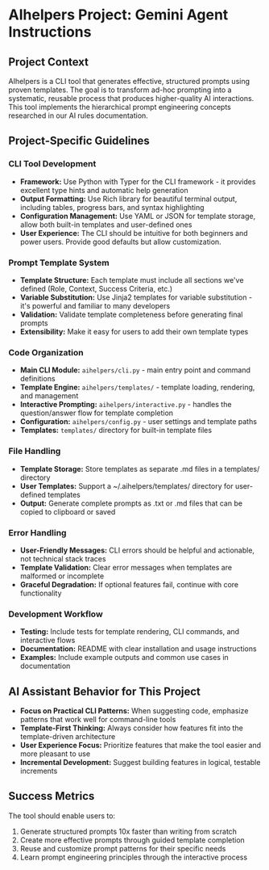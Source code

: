 # AIhelpers Project: Gemini Agent Instructions

## Project Context

AIhelpers is a CLI tool that generates effective, structured prompts using proven templates. The goal is to transform ad-hoc prompting into a systematic, reusable process that produces higher-quality AI interactions. This tool implements the hierarchical prompt engineering concepts researched in our AI rules documentation.

## Project-Specific Guidelines

### CLI Tool Development
* **Framework:** Use Python with Typer for the CLI framework - it provides excellent type hints and automatic help generation
* **Output Formatting:** Use Rich library for beautiful terminal output, including tables, progress bars, and syntax highlighting
* **Configuration Management:** Use YAML or JSON for template storage, allow both built-in templates and user-defined ones
* **User Experience:** The CLI should be intuitive for both beginners and power users. Provide good defaults but allow customization.

### Prompt Template System
* **Template Structure:** Each template must include all sections we've defined (Role, Context, Success Criteria, etc.)
* **Variable Substitution:** Use Jinja2 templates for variable substitution - it's powerful and familiar to many developers
* **Validation:** Validate template completeness before generating final prompts
* **Extensibility:** Make it easy for users to add their own template types

### Code Organization
* **Main CLI Module:** `aihelpers/cli.py` - main entry point and command definitions
* **Template Engine:** `aihelpers/templates/` - template loading, rendering, and management
* **Interactive Prompting:** `aihelpers/interactive.py` - handles the question/answer flow for template completion
* **Configuration:** `aihelpers/config.py` - user settings and template paths
* **Templates:** `templates/` directory for built-in template files

### File Handling
* **Template Storage:** Store templates as separate .md files in a templates/ directory
* **User Templates:** Support a ~/.aihelpers/templates/ directory for user-defined templates
* **Output:** Generate complete prompts as .txt or .md files that can be copied to clipboard or saved

### Error Handling
* **User-Friendly Messages:** CLI errors should be helpful and actionable, not technical stack traces
* **Template Validation:** Clear error messages when templates are malformed or incomplete
* **Graceful Degradation:** If optional features fail, continue with core functionality

### Development Workflow
* **Testing:** Include tests for template rendering, CLI commands, and interactive flows
* **Documentation:** README with clear installation and usage instructions
* **Examples:** Include example outputs and common use cases in documentation

## AI Assistant Behavior for This Project

* **Focus on Practical CLI Patterns:** When suggesting code, emphasize patterns that work well for command-line tools
* **Template-First Thinking:** Always consider how features fit into the template-driven architecture
* **User Experience Focus:** Prioritize features that make the tool easier and more pleasant to use
* **Incremental Development:** Suggest building features in logical, testable increments

## Success Metrics

The tool should enable users to:
1. Generate structured prompts 10x faster than writing from scratch
2. Create more effective prompts through guided template completion
3. Reuse and customize prompt patterns for their specific needs
4. Learn prompt engineering principles through the interactive process